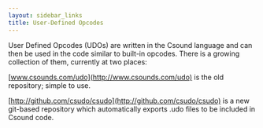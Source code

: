 ```yaml
---
layout: sidebar_links
title: User-Defined Opcodes 
---
```

User Defined Opcodes (UDOs) are written in the Csound language and can then be used in the code similar to built-in opcodes. There is a growing collection of them, currently at two places:

[www.csounds.com/udo](http://www.csounds.com/udo) is the old repository; simple to use.

[http://github.com/csudo/csudo](http://github.com/csudo/csudo) is a new git-based repository which automatically exports .udo files to be included in Csound code.
